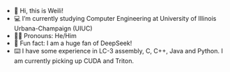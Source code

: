 - 👋 Hi, this is Weili!
- 💻 I’m currently studying Computer Engineering at University of Illinois Urbana-Champaign (UIUC)
- 🙋‍♂️ Pronouns: He/Him
- 🐳 Fun fact: I am a huge fan of DeepSeek!
- ⌨️ I have some experience in LC-3 assembly, C, C++, Java and Python. I am currently picking up CUDA and Triton.
<!---
Weili-0234/Weili-0234 is a ✨ special ✨ repository because its `README.md` (this file) appears on your GitHub profile.
You can click the Preview link to take a look at your changes.
--->
